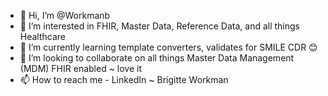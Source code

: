 - 👋 Hi, I’m @Workmanb
- 👀 I’m interested in FHIR, Master Data, Reference Data, and all things Healthcare 
- 🌱 I’m currently learning template converters, validates for SMILE CDR 😊
- 💞️ I’m looking to collaborate on all things Master Data Management (MDM) FHIR enabled ~ love it
- 📫 How to reach me - LinkedIn ~ Brigitte Workman 

<!---
Workmanb/Workmanb is a ✨ special ✨ repository because its `README.md` (this file) appears on your GitHub profile.
You can click the Preview link to take a look at your changes.
--->
